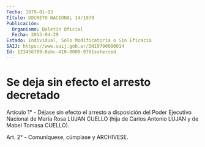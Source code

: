 ```yaml
---
Fecha: 1979-01-03
Título: DECRETO NACIONAL 14/1979
Publicación:
  Organismo: Boletín Oficial
  Fecha: 2013-04-29
Estado: Individual, Solo Modificatoria o Sin Eficacia
SAIJ: https://www.saij.gob.ar/DN19790000014
Id: 123456789-0abc-410-0000-9791soterced
---
```

# Se deja sin efecto el arresto decretado

<a id="1"></a>
Artículo 1° - Déjase sin efecto el arresto a disposición del Poder Ejecutivo Nacional de María Rosa LUJAN CUELLO (hija de Carlos Antonio LUJAN y de Mabel Tomasa CUELLO).

<a id="2"></a>
Art. 2° - Comuníquese, cúmplase y ARCHIVESE.